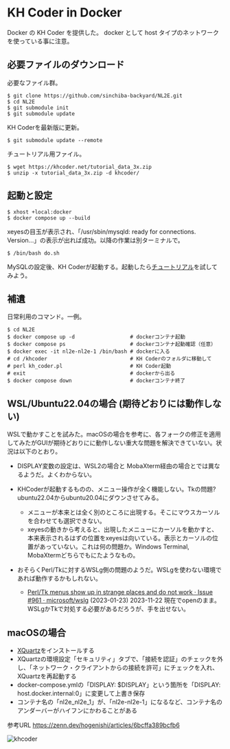 # KH Coder in Docker
Docker の KH Coder を提供した。
docker として host タイプのネットワークを使っている事に注意。

## 必要ファイルのダウンロード

必要なファイル群。

```
$ git clone https://github.com/sinchiba-backyard/NL2E.git
$ cd NL2E
$ git submodule init
$ git submodule update
```

KH Coderを最新版に更新。

```
$ git submodule update --remote
```

チュートリアル用ファイル。

```
$ wget https://khcoder.net/tutorial_data_3x.zip
$ unzip -x tutorial_data_3x.zip -d khcoder/
```

## 起動と設定

```
$ xhost +local:docker
$ docker compose up --build
```

xeyesの目玉が表示され、「/usr/sbin/mysqld: ready for connections. Version...」の表示が出れば成功。以降の作業は別ターミナルで。

```
$ /bin/bash do.sh
```

MySQLの設定後、KH Coderが起動する。起動したら[チュートリアル](https://khcoder.net/tutorial.html)を試してみよう。

## 補遺

日常利用のコマンド。一例。

```
$ cd NL2E
$ docker compose up -d                  # dockerコンテナ起動
$ docker compose ps                     # dockerコンテナ起動確認（任意）
$ docker exec -it nl2e-nl2e-1 /bin/bash # dockerに入る
# cd /khcoder                           # KH Coderのフォルダに移動して
# perl kh_coder.pl                      # KH Coder起動
# exit                                  # dockerから出る
$ docker compose down                   # dockerコンテナ終了
```


## WSL/Ubuntu22.04の場合 (期待どおりには動作しない)

WSLで動かすことを試みた。macOSの場合を参考に、各フォークの修正を適用してみたがGUIが期待どおりにに動作しない重大な問題を解決できていない。状況は以下のとおり。

- DISPLAY変数の設定は、WSL2の場合と MobaXterm経由の場合とでは異なるようだ。よくわからない。
- KHCoderが起動するものの、メニュー操作が全く機能しない。Tkの問題? ubuntu22.04からubuntu20.04にダウンさせてみる。
  - メニューが本来とは全く別のところに出現する。そこにマウスカーソルを合わせても選択できない。
  - xeyesの動きから考えると、出現したメニューにカーソルを動かすと、本来表示されるはずの位置をxeyesは向いている。表示とカーソルの位置があっていない。これは何の問題か。Windows Terminal, MobaXtermどちらでもにたようなもの。


- おそらくPerl/Tkに対するWSLg側の問題のようだ。WSLgを使わない環境であれば動作するかもしれない。
  - [Perl/Tk menus show up in strange places and do not work · Issue #961 · microsoft/wslg](https://github.com/microsoft/wslg/issues/961) (2023-01-23) 2023-11-22 現在でopenのまま。WSLgかTkで対処する必要があるだろうが、手を出せない。

## macOSの場合

- [XQuartz](https://www.xquartz.org/)をインストールする
- XQuartzの環境設定「セキュリティ」タブで、「接続を認証」のチェックを外し、「ネットワーク・クライアントからの接続を許可」にチェックを入れ、XQuartzを再起動する
- docker-compose.ymlの「DISPLAY: $DISPLAY」という箇所を「DISPLAY: host.docker.internal:0」に変更して上書き保存
- コンテナ名の「nl2e_nl2e_1」が、「nl2e-nl2e-1」になるなど、コンテナ名のアンダーバーがハイフンにかわることがある

参考URL
https://zenn.dev/hogenishi/articles/6bcffa389bcfb6

![khcoder](khcoder.png)
